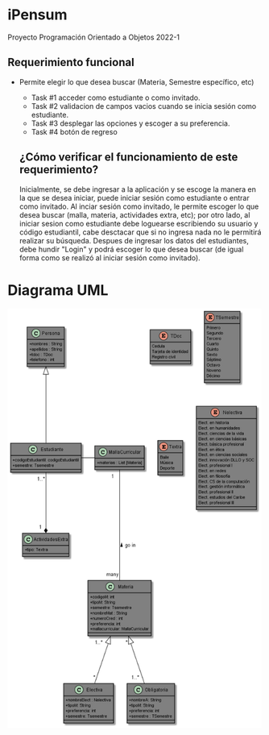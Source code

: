 # iPensum
Proyecto Programación Orientado a Objetos 2022-1

## Requerimiento funcional 
- Permite elegir lo que desea buscar (Materia, Semestre específico, etc)
    - Task #1 
        acceder como estudiante o como invitado.
    - Task #2
       validacion de campos vacios cuando se inicia sesión como estudiante.
    - Task #3 
       desplegar las opciones y escoger a su preferencia.
    - Task #4 
       botón de regreso
       
    ## ¿Cómo verificar el funcionamiento de este requerimiento?
     Inicialmente, se debe ingresar a la aplicación y se escoge la manera en la que se desea iniciar, puede iniciar sesión como estudiante o entrar como invitado. Al          inciar sesión como invitado, le permite escoger lo que desea buscar (malla, materia, actividades extra, etc); por otro lado, al iniciar sesion como estudiante            debe loguearse escribiendo su usuario y código estudiantil, cabe desctacar que si no ingresa nada no le permitirá realizar su búsqueda. Despues de ingresar los          datos del  estudiantes, debe hundir "Login" y podrá escoger lo que desea buscar (de igual forma como se realizó al iniciar sesión como invitado). 
     
# Diagrama UML
<img src="Intento.png" alt="Diagrama"/>
